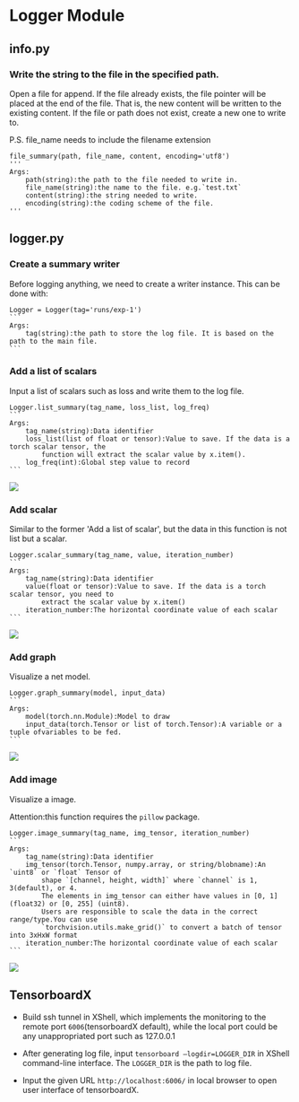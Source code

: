 # Logger Module

## info.py

### Write the string to the file in the specified path.

Open a file for append. If the file already exists, the file pointer will be placed at the end of the file. That is, the new content will be written to the existing content. If the file or path does not exist, create a new one to write to.

P.S. file_name needs to include the filename extension


	file_summary(path, file_name, content, encoding='utf8')
	'''
	Args:
		path(string):the path to the file needed to write in.
		file_name(string):the name to the file. e.g.`test.txt`
		content(string):the string needed to write.
		encoding(string):the coding scheme of the file.
	'''	


## logger.py

### Create a summary writer

Before logging anything, we need to create a writer instance. This can be done with:

	Logger = Logger(tag='runs/exp-1')
	```
	Args:
		tag(string):the path to store the log file. It is based on the path to the main file. 
	``` 

### Add a list of scalars

Input a list of scalars such as loss and write them to the log file. 

	Logger.list_summary(tag_name, loss_list, log_freq)
	```
	Args:
		tag_name(string):Data identifier
		loss_list(list of float or tensor):Value to save. If the data is a torch scalar tensor, the 
			function will extract the scalar value by x.item().
		log_freq(int):Global step value to record
	```

![](https://i.imgur.com/VN7iHJG.png)
### Add scalar

Similar to the former 'Add a list of scalar', but the data in this function is not list but a scalar.

	Logger.scalar_summary(tag_name, value, iteration_number)
	```
	Args:
		tag_name(string):Data identifier
		value(float or tensor):Value to save. If the data is a torch scalar tensor, you need to 
			extract the scalar value by x.item()
		iteration_number:The horizontal coordinate value of each scalar
	```
	
![](https://i.imgur.com/Cuq5eCy.png)
### Add graph

Visualize a net model.

	Logger.graph_summary(model, input_data)
	```
	Args:
		model(torch.nn.Module):Model to draw
		input_data(torch.Tensor or list of torch.Tensor):A variable or a tuple ofvariables to be fed.
	```
![](https://i.imgur.com/iXv7jgG.jpg)
### Add image

Visualize a image.

Attention:this function requires the `pillow` package.

	Logger.image_summary(tag_name, img_tensor, iteration_number)
	```
	Args:
		tag_name(string):Data identifier
		img_tensor(torch.Tensor, numpy.array, or string/blobname):An `uint8` or `float` Tensor of 
			shape `[channel, height, width]` where `channel` is 1, 3(default), or 4. 
			The elements in img_tensor can either have values in [0, 1] (float32) or [0, 255] (uint8).
            Users are responsible to scale the data in the correct range/type.You can use 
			`torchvision.utils.make_grid()` to convert a batch of tensor into 3xHxW format
		iteration_number:The horizontal coordinate value of each scalar
	```
![](https://i.imgur.com/Gi51ejs.png)


## TensorboardX


- Build ssh tunnel in XShell, which implements the monitoring to the remote port `6006`(tensorboardX default), while the local port could be any unappropriated port such as 127.0.0.1	


- After generating log file, input `tensorboard –logdir=LOGGER_DIR` in XShell command-line interface. The `LOGGER_DIR` is the path to log file.

- Input the given URL `http://localhost:6006/` in local browser to open user interface of tensorboardX.
